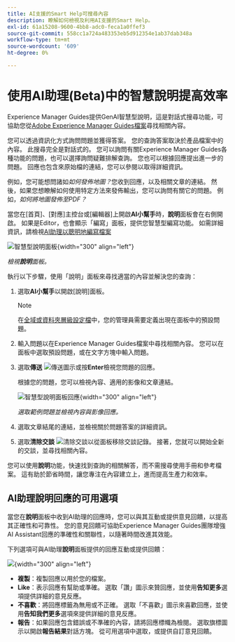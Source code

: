 ```yaml
---
title: AI支援的Smart Help可搜尋內容
description: 瞭解如何檢視及利用AI支援的Smart Help。
exl-id: 61a15208-9600-4bb8-adc0-feca1a0ffef3
source-git-commit: 558cc1a724a483353eb5d912354e1ab37dab348a
workflow-type: tm+mt
source-wordcount: '609'
ht-degree: 0%

---
```


# 使用AI助理(Beta)中的智慧說明提高效率

Experience Manager Guides提供GenAI智慧型說明，這是對話式搜尋功能，可協助您從[Adobe Experience Manager Guides檔案](https://experienceleague.adobe.com/en/docs/experience-manager-guides/using/overview)尋找相關內容。

您可以透過資訊化方式詢問問題並獲得答案。 您的查詢答案取決於產品檔案中的內容。 此搜尋完全是對話式的。 您可以詢問有關Experience Manager Guides各種功能的問題，也可以選擇詢問疑難排解查詢。 您也可以根據回應提出進一步的問題。 回應也包含來原始檔的連結，您可以參閱以取得詳細資訊。

例如，您可能想問諸如&#x200B;*如何發佈地圖？*&#x200B;您收到回應，以及相關文章的連結。 然後，如果您想瞭解如何使用特定方法來發佈輸出，您可以詢問有關它的問題。 例如，*如何將地圖發佈至PDF？*

當您在[首頁]、[對應]主控台或[編輯器]上開啟&#x200B;**AI小幫手**&#x200B;時，**說明**&#x200B;面板會在右側開啟。 如果是Editor，也會顯示「編寫」面板，提供您智慧型編寫功能。 如需詳細資訊，請檢視[AI助理以聰明地編寫檔案](./ai-assistant-right-panel.md)

![智慧型說明面板](images/smart-help-panel.png){width="300" align="left"}

*檢視&#x200B;**說明**&#x200B;面板。*

執行以下步驟，使用「說明」面板來尋找適當的內容並解決您的查詢：

1. 選取&#x200B;**AI小幫手**&#x200B;以開啟[說明]面板。

   >[!NOTE]
   >
   > 在[全域或資料夾層級設定檔](../cs-install-guide/conf-folder-level.md#conf-ai-guides-assistant)中，您的管理員需要定義出現在面板中的預設問題。

1. 輸入問題以在Experience Manager Guides檔案中尋找相關內容。 您可以在面板中選取預設問題，或在文字方塊中輸入問題。

1. 選取&#x200B;**傳送** ![傳送圖示](images/send-icon.svg)或按&#x200B;**Enter**&#x200B;檢視您問題的回應。

   根據您的問題，您可以檢視內容、適用的影像和文章連結。

   ![智慧型說明面板回應](images/smart-help-panel-response.png){width="300" align="left"}


   *選取範例問題並檢視內容與影像回應。*

1. 選取文章結尾的連結，並檢視關於問題答案的詳細資訊。


1. 選取&#x200B;**清除交談** ![清除交談](images/clear-conversation-icon.svg)以從面板移除交談記錄。 接著，您就可以開始全新的交談，並尋找相關內容。

您可以使用&#x200B;**說明**&#x200B;功能，快速找到查詢的相關解答，而不需搜尋使用手冊和參考檔案。 這有助於節省時間，讓您專注在內容建立上，進而提高生產力和效率。

## AI助理說明回應的可用選項

當您在&#x200B;**說明**&#x200B;面板中收到AI助理的回應時，您可以與其互動或提供意見回饋，以提高其正確性和可靠性。 您的意見回饋可協助Experience Manager Guides團隊增強AI Assistant回應的準確性和關聯性，以隨著時間改進其效能。

下列選項可與AI助理&#x200B;**說明**&#x200B;面板提供的回應互動或提供回饋：

![](images/ai-assistant-response-options.png){width="300" align="left"}

- **複製**：複製回應以用於您的檔案。
- **Like**：表示回應有幫助或準確。 選取「讚」圖示來贊回應，並使用&#x200B;**告知更多**&#x200B;選項提供詳細的意見反應。
- **不喜歡**：將回應標籤為無用或不正確。 選取「不喜歡」圖示來喜歡回應，並使用&#x200B;**告知我們更多**&#x200B;選項來提供詳細的意見反應。
- **報告**：如果回應包含錯誤或不準確的內容，請將回應標幟為檢閱。 選取旗標圖示以開啟&#x200B;**報告結果**&#x200B;對話方塊。 從可用選項中選取，或提供自訂意見回饋。